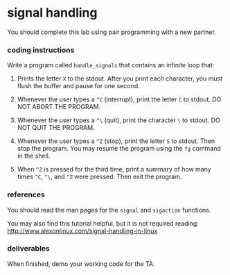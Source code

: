 # signal handling

You should complete this lab using pair programming with a new partner.

### coding instructions

Write a program called `handle_signals` that contains an infinite loop that:

1. Prints the letter `X` to the stdout.  After you print each character, you must flush the buffer and pause for one second.

2. Whenever the user types a `^C` (interrupt), print the letter `C` to stdout.  DO NOT ABORT THE PROGRAM. 

3. Whenever the user types a `^\` (quit), print the character `\` to stdout.  DO NOT QUIT THE PROGRAM. 

4. Whenever the user types a `^Z` (stop), print the letter `S` to stdout.  Then stop the program.  You may resume the program using the `fg` command in the shell.

5. When `^Z` is pressed for the third time, print a summary of how many times `^C`, `^\`, and `^Z` were pressed.  Then exit the program.

### references

You should read the man pages for the `signal` and `sigaction` functions.

You may also find this tutorial helpful, but it is not required reading:  http://www.alexonlinux.com/signal-handling-in-linux

### deliverables

When finished, demo your working code for the TA.  
